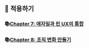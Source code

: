 ## 🦄 적용하기

### 📚[Chapter 7: 애자일과 린 UX의 통합](https://github.com/saseungmin/reading_books_record_repository/tree/master/LEAN-UX/Part%203/Chapter%207)

### 📚[Chapter 8: 조직 변화 만들기](https://github.com/saseungmin/reading_books_record_repository/tree/master/LEAN-UX/Part%203/Chapter%208)
